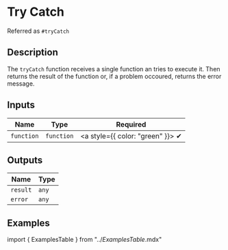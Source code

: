 # Try Catch
Referred as `#tryCatch`

## Description
The `tryCatch` function receives a single function an tries to execute it. Then returns the result of the function or, if a problem occoured, returns the error message.

## Inputs
| Name | Type | Required |
|------|------|:-----:|
| `function` | `function` | <a style={{ color: "green" }}> ✔ </a>

## Outputs
| Name | Type |
|------|------|
| `result` | `any` |
| `error` | `any` |

## Examples
import { ExamplesTable } from "../_ExamplesTable_.mdx"

